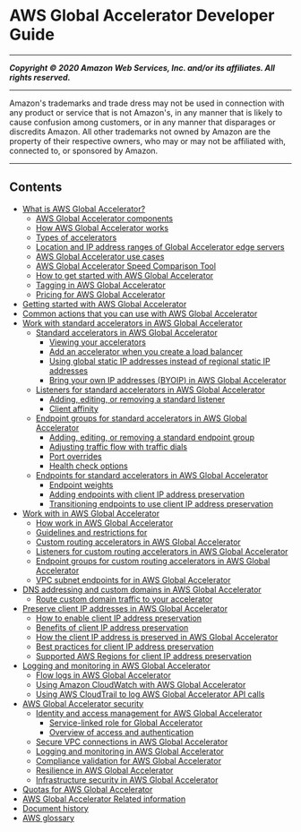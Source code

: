 # AWS Global Accelerator Developer Guide

-----
*****Copyright &copy; 2020 Amazon Web Services, Inc. and/or its affiliates. All rights reserved.*****

-----
Amazon's trademarks and trade dress may not be used in 
     connection with any product or service that is not Amazon's, 
     in any manner that is likely to cause confusion among customers, 
     or in any manner that disparages or discredits Amazon. All other 
     trademarks not owned by Amazon are the property of their respective
     owners, who may or may not be affiliated with, connected to, or 
     sponsored by Amazon.

-----
## Contents
+ [What is AWS Global Accelerator?](what-is-global-accelerator.md)
   + [AWS Global Accelerator components](introduction-components.md)
   + [How AWS Global Accelerator works](introduction-how-it-works.md)
   + [Types of accelerators](introduction-accelerator-types.md)
   + [Location and IP address ranges of Global Accelerator edge servers](introduction-ip-ranges.md)
   + [AWS Global Accelerator use cases](introduction-benefits-of-migrating.md)
   + [AWS Global Accelerator Speed Comparison Tool](introduction-speed-comparison-tool.md)
   + [How to get started with AWS Global Accelerator](introduction-get-started.md)
   + [Tagging in AWS Global Accelerator](tagging-in-global-accelerator.md)
   + [Pricing for AWS Global Accelerator](introduction-pricing.md)
+ [Getting started with AWS Global Accelerator](getting-started.md)
+ [Common actions that you can use with AWS Global Accelerator](global-accelerator-actions.md)
+ [Work with standard accelerators in AWS Global Accelerator](work-with-standard-accelerators.md)
   + [Standard accelerators in AWS Global Accelerator](about-accelerators.md)
      + [Viewing your accelerators](about-accelerators.viewing.md)
      + [Add an accelerator when you create a load balancer](about-accelerators.alb-accelerator.md)
      + [Using global static IP addresses instead of regional static IP addresses](about-accelerators.eip-accelerator.md)
      + [Bring your own IP addresses (BYOIP) in AWS Global Accelerator](using-byoip.md)
   + [Listeners for standard accelerators in AWS Global Accelerator](about-listeners.md)
      + [Adding, editing, or removing a standard listener](about-listeners.creating-listeners.md)
      + [Client affinity](about-listeners-client-affinity.md)
   + [Endpoint groups for standard accelerators in AWS Global Accelerator](about-endpoint-groups.md)
      + [Adding, editing, or removing a standard endpoint group](about-endpoint-groups.create-endpoint-group.md)
      + [Adjusting traffic flow with traffic dials](about-endpoint-groups-traffic-dial.md)
      + [Port overrides](about-endpoint-groups-port-override.md)
      + [Health check options](about-endpoint-groups-health-check-options.md)
   + [Endpoints for standard accelerators in AWS Global Accelerator](about-endpoints.md)
      + [Endpoint weights](about-endpoints-endpoint-weights.md)
      + [Adding endpoints with client IP address preservation](about-endpoints.sipp-caveats.md)
      + [Transitioning endpoints to use client IP address preservation](about-endpoints.transition-to-IP-preservation.md)
+ [Work with in AWS Global Accelerator](work-with-custom-routing-accelerators.md)
   + [How work in AWS Global Accelerator](about-custom-routing-how-it-works.md)
   + [Guidelines and restrictions for](about-custom-routing-guidelines.md)
   + [Custom routing accelerators in AWS Global Accelerator](about-custom-routing-accelerators.md)
   + [Listeners for custom routing accelerators in AWS Global Accelerator](about-custom-routing-listeners.md)
   + [Endpoint groups for custom routing accelerators in AWS Global Accelerator](about-custom-routing-endpoint-groups.md)
   + [VPC subnet endpoints for in AWS Global Accelerator](about-custom-routing-endpoints.md)
+ [DNS addressing and custom domains in AWS Global Accelerator](dns-addressing-custom-domains.md)
   + [Route custom domain traffic to your accelerator](dns-addressing-custom-domains.mapping-your-custom-domain.md)
+ [Preserve client IP addresses in AWS Global Accelerator](preserve-client-ip-address.md)
   + [How to enable client IP address preservation](preserve-client-ip-address.how-to-enable-preservation.md)
   + [Benefits of client IP address preservation](preserve-client-ip-address.benefits-of-preservation.md)
   + [How the client IP address is preserved in AWS Global Accelerator](preserve-client-ip-address.headers.md)
   + [Best practices for client IP address preservation](best-practices-aga.md)
   + [Supported AWS Regions for client IP address preservation](preserve-client-ip-address.regions.md)
+ [Logging and monitoring in AWS Global Accelerator](monitoring-global-accelerator.md)
   + [Flow logs in AWS Global Accelerator](monitoring-global-accelerator.flow-logs.md)
   + [Using Amazon CloudWatch with AWS Global Accelerator](cloudwatch-monitoring.md)
   + [Using AWS CloudTrail to log AWS Global Accelerator API calls](logging-using-cloudtrail.md)
+ [AWS Global Accelerator security](security.md)
   + [Identity and access management for AWS Global Accelerator](auth-and-access-control.md)
      + [Service-linked role for Global Accelerator](using-service-linked-roles.md)
      + [Overview of access and authentication](auth_access_overview.md)
   + [Secure VPC connections in AWS Global Accelerator](secure-vpc-connections.md)
   + [Logging and monitoring in AWS Global Accelerator](logging-and-monitoring.md)
   + [Compliance validation for AWS Global Accelerator](compliance-validation.md)
   + [Resilience in AWS Global Accelerator](disaster-recovery-resiliency.md)
   + [Infrastructure security in AWS Global Accelerator](infrastructure-security.md)
+ [Quotas for AWS Global Accelerator](limits-global-accelerator.md)
+ [AWS Global Accelerator Related information](Resources.md)
+ [Document history](WhatsNew.md)
+ [AWS glossary](glossary.md)